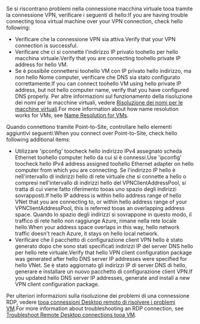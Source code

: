 <span data-ttu-id="c2ed7-101">Se si riscontrano problemi nella connessione macchina virtuale tooa tramite la connessione VPN, verificare i seguenti di hello:</span><span class="sxs-lookup"><span data-stu-id="c2ed7-101">If you are having trouble connecting tooa virtual machine over your VPN connection, check hello following:</span></span>

- <span data-ttu-id="c2ed7-102">Verificare che la connessione VPN sia attiva.</span><span class="sxs-lookup"><span data-stu-id="c2ed7-102">Verify that your VPN connection is successful.</span></span>
- <span data-ttu-id="c2ed7-103">Verificare che ci si connette l'indirizzo IP privato toohello per hello macchina virtuale.</span><span class="sxs-lookup"><span data-stu-id="c2ed7-103">Verify that you are connecting toohello private IP address for hello VM.</span></span>
- <span data-ttu-id="c2ed7-104">Se è possibile connettersi toohello VM con IP privato hello indirizzo, ma non hello Nome computer, verificare che DNS sia stato configurato correttamente.</span><span class="sxs-lookup"><span data-stu-id="c2ed7-104">If you can connect toohello VM using hello private IP address, but not hello computer name, verify that you have configured DNS properly.</span></span> <span data-ttu-id="c2ed7-105">Per altre informazioni sul funzionamento della risoluzione dei nomi per le macchine virtuali, vedere [Risoluzione dei nomi per le macchine virtuali](../articles/virtual-network/virtual-networks-name-resolution-for-vms-and-role-instances.md).</span><span class="sxs-lookup"><span data-stu-id="c2ed7-105">For more information about how name resolution works for VMs, see [Name Resolution for VMs](../articles/virtual-network/virtual-networks-name-resolution-for-vms-and-role-instances.md).</span></span>

<span data-ttu-id="c2ed7-106">Quando connettono tramite Point-to-Site, controllare hello elementi aggiuntivi seguenti:</span><span class="sxs-lookup"><span data-stu-id="c2ed7-106">When you connect over Point-to-Site, check hello following additional items:</span></span>

- <span data-ttu-id="c2ed7-107">Utilizzare 'ipconfig' toocheck hello indirizzo IPv4 assegnato scheda Ethernet toohello computer hello da cui si è connessi.</span><span class="sxs-lookup"><span data-stu-id="c2ed7-107">Use 'ipconfig' toocheck hello IPv4 address assigned toohello Ethernet adapter on hello computer from which you are connecting.</span></span> <span data-ttu-id="c2ed7-108">Se l'indirizzo IP hello è nell'intervallo di indirizzi hello di rete virtuale che si connette a hello o compresi nell'intervallo di indirizzi hello del VPNClientAddressPool, si tratta di cui viene fatto riferimento tooas uno spazio degli indirizzi sovrapposti.</span><span class="sxs-lookup"><span data-stu-id="c2ed7-108">If hello IP address is within hello address range of hello VNet that you are connecting to, or within hello address range of your VPNClientAddressPool, this is referred tooas an overlapping address space.</span></span> <span data-ttu-id="c2ed7-109">Quando lo spazio degli indirizzi si sovrappone in questo modo, il traffico di rete hello non raggiunge Azure, rimane nella rete locale hello.</span><span class="sxs-lookup"><span data-stu-id="c2ed7-109">When your address space overlaps in this way, hello network traffic doesn't reach Azure, it stays on hello local network.</span></span>
- <span data-ttu-id="c2ed7-110">Verificare che il pacchetto di configurazione client VPN hello è stato generato dopo che sono stati specificati indirizzi IP del server DNS hello per hello rete virtuale.</span><span class="sxs-lookup"><span data-stu-id="c2ed7-110">Verify that hello VPN client configuration package was generated after hello DNS server IP addresses were specified for hello VNet.</span></span> <span data-ttu-id="c2ed7-111">Se è stato aggiornato gli indirizzi IP di server DNS di hello, generare e installare un nuovo pacchetto di configurazione client VPN.</span><span class="sxs-lookup"><span data-stu-id="c2ed7-111">If you updated hello DNS server IP addresses, generate and install a new VPN client configuration package.</span></span>

<span data-ttu-id="c2ed7-112">Per ulteriori informazioni sulla risoluzione dei problemi di una connessione RDP, vedere [tooa connessioni Desktop remoto di risolvere i problemi VM](../articles/virtual-machines/windows/troubleshoot-rdp-connection.md).</span><span class="sxs-lookup"><span data-stu-id="c2ed7-112">For more information about troubleshooting an RDP connection, see [Troubleshoot Remote Desktop connections tooa VM](../articles/virtual-machines/windows/troubleshoot-rdp-connection.md).</span></span>

